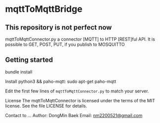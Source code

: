 # mqttToMqttBridge

## This repository is not perfect now


mqttToMqttConnector.py
 a connector [MQTT] to HTTP [REST]ful API. It is possible to GET, POST, PUT, if you publish to MOSQUITTO


Getting started
---------------
bundle install

Install python3 && paho-mqtt:
sudo apt-get paho-mqtt

Edit the first few lines of `mqttToMqttConnector.py` to match your server.

License
The mqttToMqttConnector is licensed under the terms of the MIT license. See the file LICENSE for details.

Contact to ...
Author: DongMin Baek
Email: nm2200521@gmail.com
